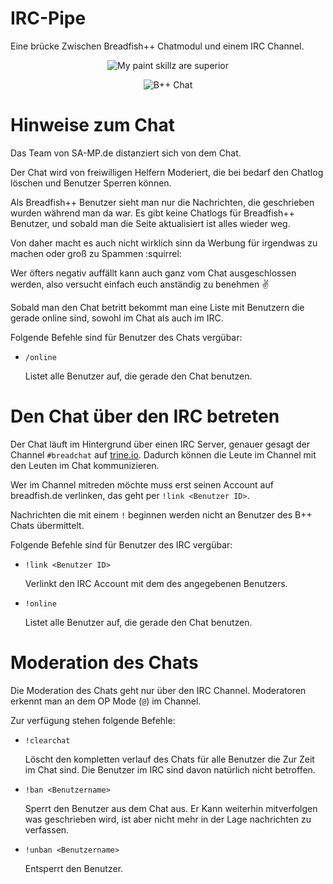 IRC-Pipe
==========

Eine brücke Zwischen Breadfish++ Chatmodul und einem IRC Channel.
<p align="center">
    <img src="https://i.imgur.com/b3mfKGf.png" alt="My paint skillz are superior"/>
</p>
<p align="center">
    <img src="https://i.imgur.com/zDnuIiS.png" alt="B++ Chat"/>
</p>

Hinweise zum Chat
==========

Das Team von SA-MP.de distanziert sich von dem Chat.

Der Chat wird von freiwilligen Helfern Moderiert, die bei bedarf den Chatlog löschen und Benutzer Sperren können.

Als Breadfish++ Benutzer sieht man nur die Nachrichten, die geschrieben wurden während man da war. Es gibt keine Chatlogs für Breadfish++ Benutzer, und sobald man die Seite aktualisiert ist alles wieder weg.

Von daher macht es auch nicht wirklich sinn da Werbung für irgendwas zu machen oder groß zu Spammen :squirrel: 

Wer öfters negativ auffällt kann auch ganz vom Chat ausgeschlossen werden, also versucht einfach euch anständig zu benehmen :v: 

Sobald man den Chat betritt bekommt man eine Liste mit Benutzern die gerade online sind, sowohl im Chat als auch im IRC.

Folgende Befehle sind für Benutzer des Chats vergübar:
* `/online`
    
    Listet alle Benutzer auf, die gerade den Chat benutzen.


Den Chat über den IRC betreten 
==========

Der Chat läuft im Hintergrund über einen IRC Server, genauer gesagt der Channel `#breadchat` auf [trine.io](http://trine.io/). Dadurch können die Leute im Channel mit den Leuten im Chat kommunizieren. 

Wer im Channel mitreden möchte muss erst seinen Account auf breadfish.de verlinken, das geht per `!link <Benutzer ID>`.

Nachrichten die mit einem `!` beginnen werden nicht an Benutzer des B++ Chats übermittelt.

Folgende Befehle sind für Benutzer des IRC vergübar:
* `!link <Benutzer ID>`
    
    Verlinkt den IRC Account mit dem des angegebenen Benutzers.

* `!online`
    
    Listet alle Benutzer auf, die gerade den Chat benutzen.


Moderation des Chats
==========

Die Moderation des Chats geht nur über den IRC Channel. Moderatoren erkennt man an dem OP Mode (`@`) im Channel.

Zur verfügung stehen folgende Befehle:

* `!clearchat`
    
    Löscht den kompletten verlauf des Chats für alle Benutzer die Zur Zeit im Chat sind. Die Benutzer im IRC sind davon natürlich nicht betroffen.

* `!ban <Benutzername>`

    Sperrt den Benutzer aus dem Chat aus. Er Kann weiterhin mitverfolgen was geschrieben wird, ist aber nicht mehr in der Lage nachrichten zu verfassen.

* `!unban <Benutzername>`

    Entsperrt den Benutzer.